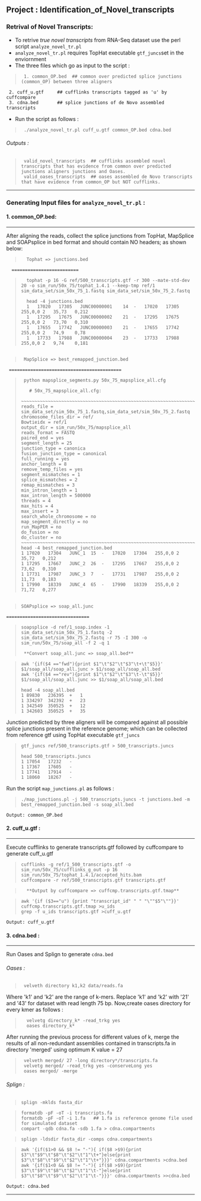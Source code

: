 
## Project : Identification_of_Novel_transcripts

### Retrival of Novel Transcripts:
- To retrive *true novel transcripts* from RNA-Seq dataset use the perl script `analyze_novel_tr.pl`
- `analyze_novel_tr.pl` requires TopHat executable `gtf_juncs`set in the enviornment 
- The three files which go as input to the script :

>      1. common_OP.bed	 ## common over predicted splice junctions (common_OP) between three aligners
	 2. cuff_u.gtf 	   ## cufflinks transcripts tagged as 'u' by cuffcompare
	 3. cdna.bed	   ## splice junctions of de Novo assembled transcripts

- Run the script as follows : 

>      ./analyze_novel_tr.pl cuff_u.gtf common_OP.bed cdna.bed

###### Outputs :

>      valid_novel_transcripts  ## cufflinks assembled novel transcripts that has evidence from common over predicted junctions aligners junctions and Oases.
>      valid_oases_transcripts  ## oases assembled de Novo transcripts that have evidence from common_OP but NOT cufflinks.

- - -
### Generating Input files for `analyze_novel_tr.pl` :

#### 1.  common_OP.bed:
---

After aligning the reads, collect the splice junctions from TopHat, MapSplice and SOAPsplice in bed format and should contain NO headers; as shown below:

>   	Tophat => junctions.bed	
	  =========================
>       tophat -p 16 -G ref/500_transcripts.gtf -r 300 --mate-std-dev 20 -o sim_run/50x_75/tophat_1.4.1 --keep-tmp ref/1 sim_data_set/sim_50x_75_1.fastq sim_data_set/sim_50x_75_2.fastq
> 	
>     	head -4 junctions.bed
> 	    1	17020	17305	JUNC00000001	14	-	17020	17305	255,0,0	2	35,73	0,212
> 	    1	17295	17675	JUNC00000002	21	-	17295	17675	255,0,0	2	73,70	0,310
>       1	17655	17742	JUNC00000003	21	-	17655	17742	255,0,0	2	74,9	0,78
>       1	17733	17988	JUNC00000004	23	-	17733	17988	255,0,0	2	9,74	0,181
##  
	
>      MapSplice => best_remapped_junction.bed
	 ==========================================
>      python mapsplice_segments.py 50x_75_mapsplice_all.cfg
> 	
>   	 # 50x_75_mapsplice_all.cfg: 
>      ~~~~~~~~~~~~~~~~~~~~~~~~~~~~~~~~~~~~~~~~~~~~~~~~~~~~~~~~~~~~~~~~~~~~~~~
> 	  reads_file = sim_data_set/sim_50x_75_1.fastq,sim_data_set/sim_50x_75_2.fastq
> 	  chromosome_files_dir = ref/
>  	  Bowtieidx = ref/1 
> 	  output_dir = sim_run/50x_75/mapsplice_all
> 	  reads_format = FASTQ
> 	  paired_end = yes
> 	  segment_length = 25
> 	  junction_type = canonica
> 	  fusion_junction_type = canonical
> 	  full_running = yes
> 	  anchor_length = 8
> 	  remove_temp_files = yes
> 	  segment_mismatches = 1
> 	  splice_mismatches = 2
> 	  remap_mismatches = 3
> 	  min_intron_length = 1
> 	  max_intron_length = 500000
> 	  threads = 4
> 	  max_hits = 4
> 	  max_insert = 3
> 	  search_whole_chromosome = no
> 	  map_segment_directly = no
> 	  run_MapPER = no
> 	  do_fusion = no
> 	  do_cluster = no
> 	  ~~~~~~~~~~~~~~~~~~~~~~~~~~~~~~~~~~~~~~~~~~~~~~~~~~~~~~~~~~~~~~~~~~~~~~~
> 	  head -4 best_remapped_junction.bed
> 	  1	17020	17304	JUNC_1	15	-	17020	17304	255,0,0	2	35,72	0,212
> 	  1	17295	17667	JUNC_2	26	-	17295	17667	255,0,0	2	73,62	0,310
> 	  1	17731	17987	JUNC_3	7	-	17731	17987	255,0,0	2	11,73	0,183
> 	  1	17990	18339	JUNC_4	65	-	17990	18339	255,0,0	2	71,72	0,277
##
	
>     SOAPsplice => soap_all.junc
	===============================
>     soapsplice -d ref/1_soap.index -1 sim_data_set/sim_50x_75_1.fastq -2 sim_data_set/sim_50x_75_2.fastq -r 75 -I 300 -o sim_run/50x_75/soap_all -f 2 -q 1
> 	
> 	   **Convert soap_all.junc => soap_all.bed**

>     awk '{if($4 =="fwd"){print $1"\t"$2"\t"$3"\t+\t"$5}}' $1/soap_all/soap_all.junc > $1/soap_all/soap_all.bed
> 	  awk '{if($4 =="rev"){print $1"\t"$2"\t"$3"\t-\t"$5}}' $1/soap_all/soap_all.junc >> $1/soap_all/soap_all.bed
> 	
> 	  head -4 soap_all.bed 
> 	  1	89830	236395	+	1
> 	  1	334297	342392	+	23
> 	  1	342549	350525	+	12
> 	  1	342603	350525	+	35
	

  Junction predicted by three aligners will be compared against all possible splice junctions present in the reference genome; which can be collected from reference gtf using TopHat executable `gtf_juncs`
	
> 	  gtf_juncs ref/500_transcripts.gtf > 500_transcripts.juncs 
> 	
> 	  head 500_transcripts.juncs
> 	  1	17054	17232	-
> 	  1	17367	17605	-
> 	  1	17741	17914	-
> 	  1	18060	18267	-

Run the script `map_junctions.pl` as follows :
                  
>     ./map_junctions.pl -j 500_transcripts.juncs -t junctions.bed -m best_remapped_junction.bed -s soap_all.bed
	
	Output: common_OP.bed

	
#### 2.  cuff_u.gtf :
---

Execute cufflinks to generate transcripts.gtf followed by cuffcompare to generate cuff_u.gtf 
> 	
> 	  cufflinks -g ref/1_500_transcripts.gtf -o sim_run/50x_75/cufflinks_g_out -p 16 sim_run/50x_75/tophat_1.4.1/accepted_hits.bam
> 	  cuffcompare -r ref/500_transcripts.gtf transcripts.gtf 

>   	**Output by cuffcompare => cuffcmp.transcripts.gtf.tmap**

> 	  awk '{if ($3=="u") {print "transcript_id" " " "\""$5"\""}}' cuffcmp.transcripts.gtf.tmap >u_ids
> 	  grep -f u_ids transcripts.gtf >cuff_u.gtf

	Output: cuff_u.gtf

#### 3. cdna.bed :
---
Run Oases and Splign to generate `cdna.bed`
######     Oases :
 

>      velveth directory k1,k2 data/reads.fa

   Where 'k1' and 'k2' are the range of k-mers. Replace 'k1' and 'k2' with '21' and '43' for dataset with read    length 75 bp. Now,create oases directory for every kmer as follows :
>
>       velvetg directory_k* -read_trkg yes
>       oases directory_k*

After running the previous process for different values of k, merge the results of all non-redundant assemblies contained in transcripts.fa in directory 'merged' using optimum K value = 27 

>      velveth merged/ 27 -long directory*/transcripts.fa
>      velvetg merged/ -read_trkg yes -conserveLong yes
>      oases merged/ -merge


######     Splign :

>     splign -mklds fasta_dir

>     formatdb -pF -oT -i transcripts.fa 
>     formatdb -pF -oT -i 1.fa   ## 1.fa is reference genome file used for simulated dataset 
>     compart -qdb cdna.fa -sdb 1.fa > cdna.compartments

>     splign -ldsdir fasta_dir -comps cdna.compartments 

>     awk '{if($1>0 && $8 != "-"){ if($8 >$9){print $3"\t"$9"\t"$8"\t"$2"\t"1"\t+"}else{print $3"\t"$8"\t"$9"\t"$2"\t"1"\t+"}}}' cdna.compartments >cdna.bed
>     awk '{if($1<0 && $8 != "-"){ if($8 >$9){print $3"\t"$9"\t"$8"\t"$2"\t"1"\t-"}else{print $3"\t"$8"\t"$9"\t"$2"\t"1"\t-"}}}' cdna.compartments >>cdna.bed

	
	Output: cdna.bed

- - -


